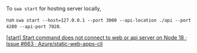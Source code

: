 To `swa start` for hosting server locally,



run `swa start --host=127.0.0.1 --port 3000 --api-location ./api --port 4280 --api-port 7028`.




[\[start\] Start command does not connect to web or api server on Node 18 · Issue \#663 · Azure/static\-web\-apps\-cli](https://github.com/Azure/static-web-apps-cli/issues/663)
